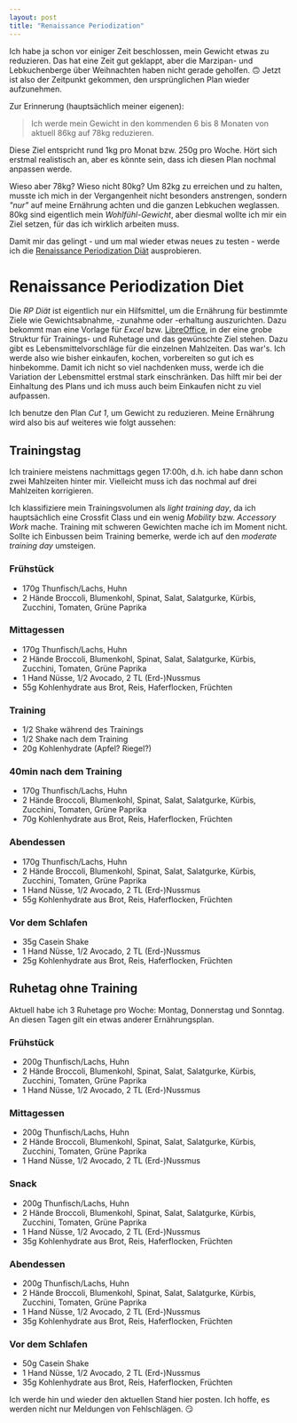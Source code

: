 ```yaml
---
layout: post
title: "Renaissance Periodization"
---
```

Ich habe ja schon vor einiger Zeit beschlossen, mein Gewicht etwas zu reduzieren. Das hat eine Zeit gut geklappt, aber die Marzipan- und Lebkuchenberge über Weihnachten haben nicht gerade geholfen. 🙃 Jetzt ist also der Zeitpunkt gekommen, den ursprünglichen Plan wieder aufzunehmen.

Zur Erinnerung (hauptsächlich meiner eigenen):

> Ich werde mein Gewicht in den kommenden 6 bis 8 Monaten
> von aktuell 86kg auf 78kg reduzieren.

Diese Ziel entspricht rund 1kg pro Monat bzw. 250g pro Woche. Hört sich erstmal realistisch an, aber es könnte sein, dass ich diesen Plan nochmal anpassen werde.

Wieso aber 78kg? Wieso nicht 80kg? Um 82kg zu erreichen und zu halten, musste ich mich in der Vergangenheit nicht besonders anstrengen, sondern *"nur"* auf meine Ernährung achten und die ganzen Lebkuchen weglassen. 80kg sind eigentlich mein *Wohlfühl-Gewicht*, aber diesmal wollte ich mir ein Ziel setzen, für das ich wirklich arbeiten muss.

Damit mir das gelingt - und um mal wieder etwas neues zu testen - werde ich die [Renaissance Periodization Diät][0] ausprobieren.

# Renaissance Periodization Diet

Die *RP Diät* ist eigentlich nur ein Hilfsmittel, um die Ernährung für bestimmte Ziele wie Gewichtsabnahme, -zunahme oder -erhaltung auszurichten. Dazu bekommt man eine Vorlage für *Excel* bzw. [LibreOffice][2], in der eine grobe Struktur für Trainings- und Ruhetage und das gewünschte Ziel stehen. Dazu gibt es Lebensmittelvorschläge für die einzelnen Mahlzeiten. Das war's. Ich werde also wie bisher einkaufen, kochen, vorbereiten so gut ich es hinbekomme. Damit ich nicht so viel nachdenken muss, werde ich die Variation der Lebensmittel erstmal stark einschränken. Das hilft mir bei der Einhaltung des Plans und ich muss auch beim Einkaufen nicht zu viel aufpassen.

Ich benutze den Plan *Cut 1*, um Gewicht zu reduzieren. Meine Ernährung wird also bis auf weiteres wie folgt aussehen:

## Trainingstag

Ich trainiere meistens nachmittags gegen 17:00h, d.h. ich habe dann schon zwei Mahlzeiten hinter mir. Vielleicht muss ich das nochmal auf drei Mahlzeiten korrigieren.

Ich klassifiziere mein Trainingsvolumen als *light training day*, da ich hauptsächlich eine Crossfit Class und ein wenig *Mobility* bzw. *Accessory Work* mache. Training mit schweren Gewichten mache ich im Moment nicht. Sollte ich Einbussen beim Training bemerke, werde ich auf den *moderate training day* umsteigen.

### Frühstück

* 170g Thunfisch/Lachs, Huhn
* 2 Hände Broccoli, Blumenkohl, Spinat, Salat, Salatgurke, Kürbis, Zucchini, Tomaten, Grüne Paprika

### Mittagessen

* 170g Thunfisch/Lachs, Huhn
* 2 Hände Broccoli, Blumenkohl, Spinat, Salat, Salatgurke, Kürbis, Zucchini, Tomaten, Grüne Paprika
* 1 Hand Nüsse, 1/2 Avocado, 2 TL (Erd-)Nussmus
* 55g Kohlenhydrate aus Brot, Reis, Haferflocken, Früchten

### Training

* 1/2 Shake während des Trainings
* 1/2 Shake nach dem Training
* 20g Kohlenhydrate (Apfel? Riegel?)

### 40min nach dem Training

* 170g Thunfisch/Lachs, Huhn
* 2 Hände Broccoli, Blumenkohl, Spinat, Salat, Salatgurke, Kürbis, Zucchini, Tomaten, Grüne Paprika
* 70g Kohlenhydrate aus Brot, Reis, Haferflocken, Früchten

### Abendessen

* 170g Thunfisch/Lachs, Huhn
* 2 Hände Broccoli, Blumenkohl, Spinat, Salat, Salatgurke, Kürbis, Zucchini, Tomaten, Grüne Paprika
* 1 Hand Nüsse, 1/2 Avocado, 2 TL (Erd-)Nussmus
* 55g Kohlenhydrate aus Brot, Reis, Haferflocken, Früchten

### Vor dem Schlafen

* 35g Casein Shake
* 1 Hand Nüsse, 1/2 Avocado, 2 TL (Erd-)Nussmus
* 25g Kohlenhydrate aus Brot, Reis, Haferflocken, Früchten

## Ruhetag ohne Training

Aktuell habe ich 3 Ruhetage pro Woche: Montag, Donnerstag und Sonntag. An diesen Tagen gilt ein etwas anderer Ernährungsplan.

### Frühstück

* 200g Thunfisch/Lachs, Huhn
* 2 Hände Broccoli, Blumenkohl, Spinat, Salat, Salatgurke, Kürbis, Zucchini, Tomaten, Grüne Paprika
* 1 Hand Nüsse, 1/2 Avocado, 2 TL (Erd-)Nussmus

### Mittagessen

* 200g Thunfisch/Lachs, Huhn
* 2 Hände Broccoli, Blumenkohl, Spinat, Salat, Salatgurke, Kürbis, Zucchini, Tomaten, Grüne Paprika
* 1 Hand Nüsse, 1/2 Avocado, 2 TL (Erd-)Nussmus

### Snack

* 200g Thunfisch/Lachs, Huhn
* 2 Hände Broccoli, Blumenkohl, Spinat, Salat, Salatgurke, Kürbis, Zucchini, Tomaten, Grüne Paprika
* 1 Hand Nüsse, 1/2 Avocado, 2 TL (Erd-)Nussmus
* 35g Kohlenhydrate aus Brot, Reis, Haferflocken, Früchten

### Abendessen

* 200g Thunfisch/Lachs, Huhn
* 2 Hände Broccoli, Blumenkohl, Spinat, Salat, Salatgurke, Kürbis, Zucchini, Tomaten, Grüne Paprika
* 1 Hand Nüsse, 1/2 Avocado, 2 TL (Erd-)Nussmus
* 35g Kohlenhydrate aus Brot, Reis, Haferflocken, Früchten

### Vor dem Schlafen

* 50g Casein Shake
* 1 Hand Nüsse, 1/2 Avocado, 2 TL (Erd-)Nussmus
* 35g Kohlenhydrate aus Brot, Reis, Haferflocken, Früchten

Ich werde hin und wieder den aktuellen Stand hier posten. Ich hoffe, es werden nicht nur Meldungen von Fehlschlägen. 😏

[0]: https://renaissanceperiodization.com/
[2]: https://www.libreoffice.org/

